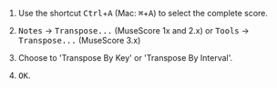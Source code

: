 1. Use the shortcut <kbd><kbd>Ctrl</kbd></kbd>+<kbd><kbd>A</kbd></kbd> (Mac: <kbd><kbd>⌘</kbd></kbd>+<kbd><kbd>A</kbd></kbd>) to select the complete score.

2. <kbd><samp class="menu">Notes</samp></kbd> → <kbd><samp class="menu">Transpose...</samp></kbd> (MuseScore 1x and 2.x) or <kbd><samp class="menu">Tools</samp></kbd> → <kbd><samp class="menu">Transpose...</samp></kbd> (MuseScore 3.x)

3. Choose to 'Transpose By Key' or 'Transpose By Interval'.

4. <kbd><samp class="button">OK</samp></kbd>.
